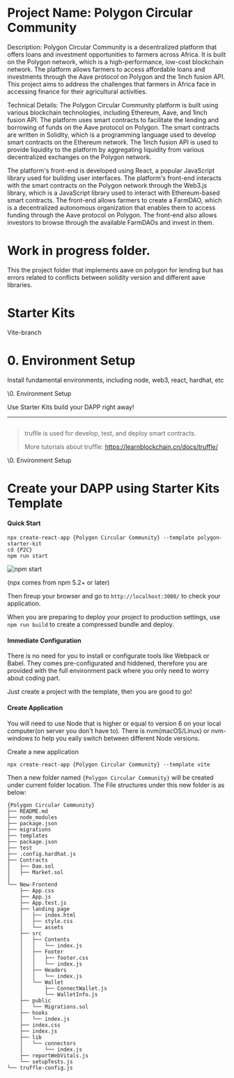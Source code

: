# Project Name: Polygon Circular Community

Description:
Polygon Circular Community is a decentralized platform that offers loans and investment opportunities to farmers across Africa. It is built on the Polygon network, which is a high-performance, low-cost blockchain network. The platform allows farmers to access affordable loans and investments through the Aave protocol on Polygon and the 1inch fusion API. This project aims to address the challenges that farmers in Africa face in accessing finance for their agricultural activities.

Technical Details:
The Polygon Circular Community platform is built using various blockchain technologies, including Ethereum, Aave, and 1inch fusion API. The platform uses smart contracts to facilitate the lending and borrowing of funds on the Aave protocol on Polygon. The smart contracts are written in Solidity, which is a programming language used to develop smart contracts on the Ethereum network. The 1inch fusion API is used to provide liquidity to the platform by aggregating liquidity from various decentralized exchanges on the Polygon network.

The platform's front-end is developed using React, a popular JavaScript library used for building user interfaces. The platform's front-end interacts with the smart contracts on the Polygon network through the Web3.js library, which is a JavaScript library used to interact with Ethereum-based smart contracts. The front-end allows farmers to create a FarmDAO, which is a decentralized autonomous organization that enables them to access funding through the Aave protocol on Polygon. The front-end also allows investors to browse through the available FarmDAOs and invest in them.

# Work in progress folder.

This the project folder that implements aave on polygon for lending but has errors related to conflicts between solidity version and different aave libraries.

# Starter Kits

Vite-branch

# 0. Environment Setup

Install fundamental environments, including node, web3, react, hardhat, etc

\0. Environment Setup



Use Starter Kits build your DAPP right away!

------


```javascripts

```

> truflle is used for develop, test, and deploy smart contracts.
>
> More tutorials about truffle: https://learnblockchain.cn/docs/truffle/

\0. Environment Setup

# Create your DAPP using Starter Kits Template

#### Quick Start

```javascripts
npx create-react-app {Polygon Circular Community} --template polygon-starter-kit
cd {P2C}
npm run start 
```

![npm start](https://cdn.rawgit.com/facebook/create-react-app/27b42ac/screencast.svg)

(npx comes from npm 5.2+ or later)

Then fireup your browser and go to `http://localhost:3000/` to check your application.

When you are preparing to deploy your project to production settings, use `npm run build` to create a compressed bundle and deploy.

#### Immediate Configuration

There is no need for you to install or configurate tools like Webpack or Babel. They comes pre-configurated and hiddened, therefore you are provided with the full environment pack where you only need to worry about coding part.

Just create a project with the template, then you are good to go!

#### Create Application

You will need to use Node that is higher or equal to version 6 on your local computer(on server you don't have to). There is nvm(macOS/Linux) or nvm-windows to help you eaily switch between different Node versions.

Create a new application

```javascripts
npx create-react-app {Polygon Circular Community} --template vite
```

Then a new folder named `{Polygon Circular Community}` will be created under current folder location. The File structures under this new folder is as below:

```javascripts
{Polygon Circular Community}
├── README.md
├── node_modules
├── package.json
├── migrations 
├── templates
├── package.json
├── test
├── .config.hardhat.js
├── Contracts
│   ├── Dao.sol
│   ├── Market.sol
│ 
└── New-Frontend
	├── App.css
	├── App.js
	├── App.test.js
	├── landing page
	│   ├── index.html
	│   ├── style.css
	│   └── assets
	├── src
	│   ├── Contents
	│   │   └── index.js
	│   ├── Footer
	│   │   ├── footer.css
	│   │   └── index.js
	│   ├── Headers
	│   │   └── index.js
	│   └── Wallet
	│       ├── ConnectWallet.js
	│       └── WalletInfo.js
	├── public
	│   └── Migrations.sol
	├── hooks
	│   └── index.js
	├── index.css
	├── index.js
	├── lib
	│   └── connectors
	│       └── index.js
	├── reportWebVitals.js
	└── setupTests.js
└── truffle-config.js
```

```
